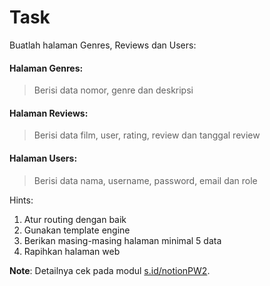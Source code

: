 # Task
Buatlah halaman Genres, Reviews dan Users:

#### Halaman Genres:

> Berisi data nomor, genre dan deskripsi

#### Halaman Reviews:

> Berisi data film, user, rating, review dan tanggal review

#### Halaman Users:

> Berisi data nama, username, password, email dan role

Hints:
1. Atur routing dengan baik
2. Gunakan template engine
3. Berikan masing-masing halaman minimal 5 data
4. Rapihkan halaman web

**Note**: Detailnya cek pada modul [s.id/notionPW2](s.id/notionPW2).